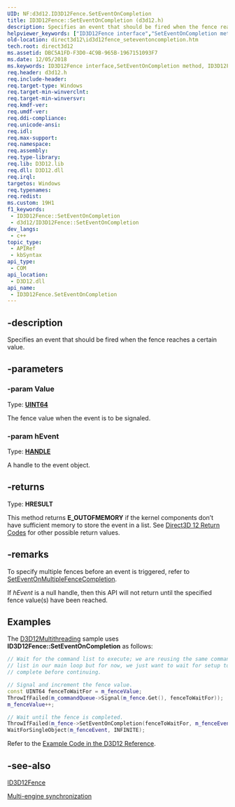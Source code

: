 ```yaml
---
UID: NF:d3d12.ID3D12Fence.SetEventOnCompletion
title: ID3D12Fence::SetEventOnCompletion (d3d12.h)
description: Specifies an event that should be fired when the fence reaches a certain value.
helpviewer_keywords: ["ID3D12Fence interface","SetEventOnCompletion method","ID3D12Fence.SetEventOnCompletion","ID3D12Fence::SetEventOnCompletion","SetEventOnCompletion","SetEventOnCompletion method","SetEventOnCompletion method","ID3D12Fence interface","d3d12/ID3D12Fence::SetEventOnCompletion","direct3d12.id3d12fence_seteventoncompletion"]
old-location: direct3d12\id3d12fence_seteventoncompletion.htm
tech.root: direct3d12
ms.assetid: DBC5A1FD-F3D0-4C9B-965B-1967151093F7
ms.date: 12/05/2018
ms.keywords: ID3D12Fence interface,SetEventOnCompletion method, ID3D12Fence.SetEventOnCompletion, ID3D12Fence::SetEventOnCompletion, SetEventOnCompletion, SetEventOnCompletion method, SetEventOnCompletion method,ID3D12Fence interface, d3d12/ID3D12Fence::SetEventOnCompletion, direct3d12.id3d12fence_seteventoncompletion
req.header: d3d12.h
req.include-header: 
req.target-type: Windows
req.target-min-winverclnt: 
req.target-min-winversvr: 
req.kmdf-ver: 
req.umdf-ver: 
req.ddi-compliance: 
req.unicode-ansi: 
req.idl: 
req.max-support: 
req.namespace: 
req.assembly: 
req.type-library: 
req.lib: D3D12.lib
req.dll: D3D12.dll
req.irql: 
targetos: Windows
req.typenames: 
req.redist: 
ms.custom: 19H1
f1_keywords:
 - ID3D12Fence::SetEventOnCompletion
 - d3d12/ID3D12Fence::SetEventOnCompletion
dev_langs:
 - c++
topic_type:
 - APIRef
 - kbSyntax
api_type:
 - COM
api_location:
 - D3D12.dll
api_name:
 - ID3D12Fence.SetEventOnCompletion
---
```


## -description

Specifies an event that should be fired when the fence reaches a certain value.

## -parameters

### -param Value

Type: <b><a href="/windows/win32/WinProg/windows-data-types">UINT64</a></b>

The fence value when the event is to be signaled.

### -param hEvent

Type: <b><a href="/windows/win32/WinProg/windows-data-types">HANDLE</a></b>

A handle to the event object.

## -returns

Type: <b>HRESULT</b>

This method returns <b>E_OUTOFMEMORY</b> if the kernel components don’t have sufficient memory to store the event in a list. See <a href="/windows/win32/direct3d12/d3d12-graphics-reference-returnvalues">Direct3D 12 Return Codes</a> for other possible return values.

## -remarks

To specify multiple fences before an event is triggered, refer to <a href="/windows/win32/api/d3d12/nf-d3d12-id3d12device1-seteventonmultiplefencecompletion">SetEventOnMultipleFenceCompletion</a>.

If *hEvent* is a null handle, then this API will not return until the specified fence value(s) have been reached.

## Examples

The <a href="/windows/win32/direct3d12/working-samples">D3D12Multithreading</a> sample uses <b>ID3D12Fence::SetEventOnCompletion</b> as follows:

```cpp
// Wait for the command list to execute; we are reusing the same command 
// list in our main loop but for now, we just want to wait for setup to 
// complete before continuing.

// Signal and increment the fence value.
const UINT64 fenceToWaitFor = m_fenceValue;
ThrowIfFailed(m_commandQueue->Signal(m_fence.Get(), fenceToWaitFor));
m_fenceValue++;

// Wait until the fence is completed.
ThrowIfFailed(m_fence->SetEventOnCompletion(fenceToWaitFor, m_fenceEvent));
WaitForSingleObject(m_fenceEvent, INFINITE);
```

Refer to the <a href="/windows/win32/direct3d12/notes-on-example-code">Example Code in the D3D12 Reference</a>.

## -see-also

<a href="/windows/win32/api/d3d12/nn-d3d12-id3d12fence">ID3D12Fence</a>

<a href="/windows/win32/direct3d12/user-mode-heap-synchronization">Multi-engine synchronization</a>

